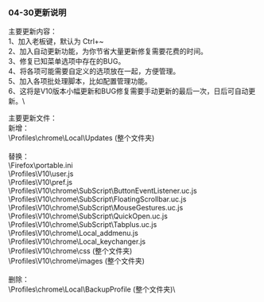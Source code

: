 ### 04-30更新说明

主要更新内容：\
1、加入老板键，默认为 Ctrl+~ \
2、加入自动更新功能，为你节省大量更新修复需要花费的时间。 \
3、修复已知菜单选项中存在的BUG。 \
4、将各项可能需要自定义的选项放在一起，方便管理。 \
5、加入各项批处理脚本，比如配置管理功能。 \
6、这将是V10版本小幅更新和BUG修复需要手动更新的最后一次，日后可自动更新。\

主要更新文件： \
新增： \
\Profiles\chrome\Local\Updates (整个文件夹) \
 \
替换： \
\Firefox\portable.ini \
\Profiles\V10\user.js \
\Profiles\V10\pref.js \
\Profiles\V10\chrome\SubScript\ButtonEventListener.uc.js \
\Profiles\V10\chrome\SubScript\FloatingScrollbar.uc.js \
\Profiles\V10\chrome\SubScript\MouseGestures.uc.js \
\Profiles\V10\chrome\SubScript\QuickOpen.uc.js \
\Profiles\V10\chrome\SubScript\Tabplus.uc.js \
\Profiles\V10\chrome\Local\_addmenu.js \
\Profiles\V10\chrome\Local\_keychanger.js \
\Profiles\V10\chrome\css (整个文件夹) \
\Profiles\V10\chrome\images (整个文件夹) \
 \
删除： \
\Profiles\chrome\Local\BackupProfile (整个文件夹)\
